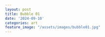 ```yaml
---
layout: post
title: Bubble 01
date: '2024-09-10'
categories: art
feature_image: "/assets/images/bubble01.jpg"
---
```

